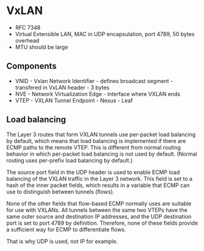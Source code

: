 # VxLAN
- RFC 7348
- Virtual Extensible LAN, MAC in UDP encapsulation, port 4789, 50 bytes overhead
- MTU should be large

## Components
- VNID - Vxlan Network Identifier - defines broadcast segment - transfered in VxLAN header - 3 bytes
- NVE - Network Virtualization Edge - interface where VXLAN ends
- VTEP - VXLAN Tunnel Endpoint - Nexus - Leaf

## Load balancing
The Layer 3 routes that form VXLAN tunnels use per-packet load balancing by default, which means that load balancing is implemented if there are ECMP paths to the remote VTEP. This is different from normal routing behavior in which per-packet load balancing is not used by default. (Normal routing uses per-prefix load balancing by default.)  
  
The source port field in the UDP header is used to enable ECMP load balancing of the VXLAN traffic in the Layer 3 network. This field is set to a hash of the inner packet fields, which results in a variable that ECMP can use to distinguish between tunnels (flows).  
  
None of the other fields that flow-based ECMP normally uses are suitable for use with VXLANs. All tunnels between the same two VTEPs have the same outer source and destination IP addresses, and the UDP destination port is set to port 4789 by definition. Therefore, none of these fields provide a sufficient way for ECMP to differentiate flows.  
  
That is why UDP is used, not IP for example.
